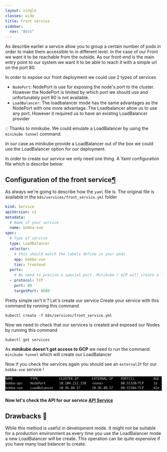```yaml
---
layout: single
classes: wide
title: Front service
sidebar:
  nav: "docs"
---
```


As describe earlier a service allow you to group a certain number of pods in order to make them accessible to in different level. In the case of our Front we want it to be reachable from the outside. As our front-end is the main entry point to our system we want it to be able to reach it with a simple url on the port 80.

In order to expose our front deployment we could use 2 types of services

- ```NodePort```: NodePort is use for exposing the node's port to the cluster. However the NodePort is limited by which port we should use and unfortunately port 80 is not available.
- ```LoadBalancer```: The loadbalancer mode has the same advantages as the NodePort with one more advantage. The Loadbalancer allow us to use any port. However it required us to have an existing LoadBalancer provider

💡 Thanks to minikube. We could emulate a LoadBalancer by using the ```minikube tunnel``` command.

In our case as minikube provide a LoadBalancer out of the box we could use the LoadBalancer option for our deployment.

In order to create our *service* we only need one thing. A Yaml configuration file which is describe below:

## Configuration of the front service[¶](#configuration-of-the-front-services)

As always we're going to describe how the ```yaml``` file is. The original file is available in the ```k8s/services/front_service.yml``` folder

```yaml
kind: Service
apiVersion: v1
metadata:
  # Name of your service
  name: bobba-vue
spec:
  # Type of service
  type: LoadBalancer
  selector:
    # this should match the labels define in your pods
    app: bobba-vue
    tier: frontend
  ports:
    # No need to precise a special port. Minikube / GCP will create a load balancer on it's own.. at least on minikube :D
  - protocol: TCP
    port: 80
    targetPort: 8080
```

Pretty simple isn't it ? Let's create our service
Create your service with this command by running this command

```shell
kubectl create -f k8s/services/front_service.yml
```

Now we need to check that our services is created and exposed our Nodes by running this command

```shell
kubectl get services
```

As **minikube doesn't get access to GCP** we need to run the command ```minikube tunnel``` which will create our LoadBalancer

Now if you check the services again you should see an ```externalIP``` for our ```bobba-vue``` service !

![bobba vue](../../img/bobba-vue.png)

#### Now let's check the API for our service [API Service](service_api.md)

## Drawbacks 🔮

While this method is useful in development mode. It might not be suitable for a production environment as every time you use the LoadBalancer mode a new LoadBalancer will be create. This operation can be quite expensive if you have many load balancer to create.